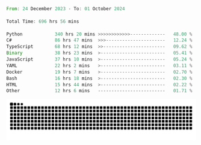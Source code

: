 <!--START_SECTION:waka-->

```rust
From: 24 December 2023 - To: 01 October 2024

Total Time: 696 hrs 56 mins

Python            340 hrs 20 mins >>>>>>>>>>>>-------------   48.00 %
C#                86 hrs 47 mins  >>>----------------------   12.24 %
TypeScript        68 hrs 12 mins  >>-----------------------   09.62 %
Binary            38 hrs 23 mins  >------------------------   05.41 %
JavaScript        37 hrs 10 mins  >------------------------   05.24 %
YAML              22 hrs 2 mins   >------------------------   03.11 %
Docker            19 hrs 7 mins   >------------------------   02.70 %
Bash              16 hrs 18 mins  >------------------------   02.30 %
HTML              15 hrs 44 mins  >------------------------   02.22 %
Other             12 hrs 6 mins   -------------------------   01.71 %
```

<!--END_SECTION:waka-->


<picture>
  <source media="(prefers-color-scheme: dark)" srcset="https://raw.githubusercontent.com/jeerawut97/jeerawut97/output/github-contribution-grid-snake.svg">
  <img alt="github contribution grid snake animation" src="https://raw.githubusercontent.com/jeerawut97/jeerawut97/output/github-contribution-grid-snake.svg">
</picture>
